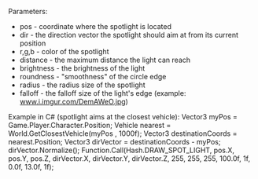 Parameters:
* pos - coordinate where the spotlight is located
* dir - the direction vector the spotlight should aim at from its current position
* r,g,b - color of the spotlight
* distance - the maximum distance the light can reach
* brightness - the brightness of the light
* roundness - "smoothness" of the circle edge
* radius - the radius size of the spotlight
* falloff - the falloff size of the light's edge (example: www.i.imgur.com/DemAWeO.jpg)

Example in C# (spotlight aims at the closest vehicle):
Vector3 myPos = Game.Player.Character.Position;
Vehicle nearest = World.GetClosestVehicle(myPos , 1000f);
Vector3 destinationCoords = nearest.Position;
Vector3 dirVector = destinationCoords - myPos;
dirVector.Normalize();
Function.Call(Hash.DRAW_SPOT_LIGHT, pos.X, pos.Y, pos.Z, dirVector.X, dirVector.Y, dirVector.Z, 255, 255, 255, 100.0f, 1f, 0.0f, 13.0f, 1f);